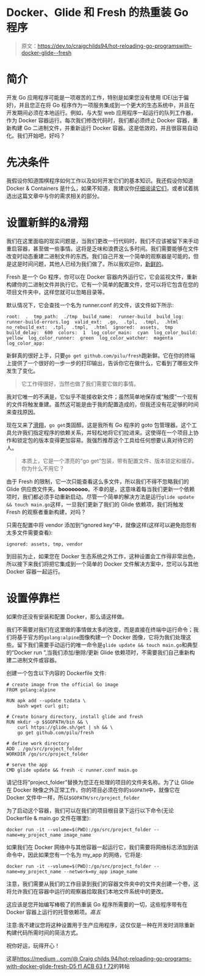 # Docker、Glide 和 Fresh 的热重装 Go 程序

> 原文：<https://dev.to/craigchilds94/hot-reloading-go-programswith-docker-glide--fresh>

# 简介

开发 Go 应用程序可能是一项艰苦的工作，特别是如果您没有使用 IDE(出于偏好)，并且您正在将 Go 程序作为一项服务集成到一个更大的生态系统中，并且在开发期间必须在本地运行。例如，与大型 web 应用程序一起运行的队列工作器，作为 Docker 容器运行。每次我们修改代码时，我们都必须终止 Docker 容器，重新构建 Go 二进制文件，并重新运行 Docker 容器。这是低效的，并且很容易自动化。我们开始吧，好吗？

# 先决条件

我假设你知道围棋程序如何工作以及如何开发它们的基本知识。我还假设你知道 Docker & Containers 是什么，如果不知道，我建议你[仔细阅读它们](https://www.docker.com/what-docker)，或者试着挑选出这篇文章中与你的需求相关的部分。

# 设置新鲜的&滑翔

我们在这里面临的现实问题是，当我们更改一行代码时，我们不应该被留下来手动重启容器，甚至做一些事情。这将是乏味和浪费这么多时间。我们需要能够在文件改变时动态重建二进制文件的东西。我们自己开发一个简单的观察器是可能的，但是这是时间问题，其他人已经为我们做了。所以我欢迎你，[新鲜的](https://medium.com/r/?url=https%3A%2F%2Fgithub.com%2Fpilu%2Ffresh)。

Fresh 是一个 Go 程序，你可以在 Docker 容器内外运行它，它会监视文件，重新构建你的二进制文件并执行它。它有一个简单的配置文件，您可以将它包含在您的项目文件夹中，这样您就可以忽略目录等。

默认情况下，它会查找一个名为 runner.conf 的文件，该文件如下所示:

```
root:  .  tmp_path:  ./tmp  build_name:  runner-build  build_log:  runner-build-errors.log  valid_ext:  .go,  .tpl,  .tmpl,  .html  no_rebuild_ext:  .tpl,  .tmpl,  .html  ignored:  assets,  tmp  build_delay:  600  colors:  1  log_color_main:  cyan  log_color_build:  yellow  log_color_runner:  green  log_color_watcher:  magenta  log_color_app: 
```

新鲜真的很好上手，只要`go get github.com/pilu/fresh`跑新鲜。它在你的终端上提供了一个很好的一步一步的打印输出，告诉你它在做什么，它看到了哪些文件发生了变化。

> 它工作得很好，当然也做了我们需要它做的事情。

我对它唯一的不满是，它似乎不能接收新文件；虽然简单地保存或“触摸”一个现有的文件将触发重建。虽然这可能是由于我的配置造成的，但我还没有花足够的时间来查找原因。

现在又来了[滑翔](https://medium.com/r/?url=https%3A%2F%2Fglide.sh%2F)，`go get`类固醇。这是我所有 Go 程序的 goto 包管理器。这个工具允许我们指定程序的依赖关系，并轻松地将它们拉进来。这使得在一个项目上协作和锁定包的版本变得更加容易。我强烈推荐这个工具给任何想要认真对待它的人。

> 本质上，它是一个漂亮的“go get”包装，带有配置文件、版本锁定和缓存。你为什么不用它？

由于 Fresh 的限制，它一次只能查看这么多文件，所以我们不得不忽略我们的 Glide 供应商文件夹。**boooooooo**。不幸的是，这意味着每当我们更新一个依赖项时，我们都必须手动重新启动。尽管一个简单的解决方法是运行`glide update && touch main.go`这样，一旦我们更新了我们的 Glide 依赖项，我们将触发 Fresh 的观察者重新构建，对吗？

只需在配置中将 vendor 添加到“ignored key”中，就像这样(这样可以避免抱怨有太多文件需要查看):

```
ignored: assets, tmp, vendor 
```

到目前为止，如果您在 Docker 生态系统之外工作，这种设置会工作得非常出色，所以接下来我们将把它集成到一个简单的 Docker 文件解决方案中，您可以与其他 Docker 容器一起运行。

# 设置停靠栏

如果你还没有安装和配置 Docker，那么请这样做。

我们不需要对我们在这里做的事情做太多的改变，而是直接在终端中运行命令；我们将基于官方的`golang:alpine`图像构建一个 Docker 图像，它将为我们处理这些。留下我们需要手动运行的唯一命令是`glide update && touch main.go`和典型的“Docker run ”,当我们添加/删除/更新 Glide 依赖项时，不需要我们自己重新构建二进制文件或容器。

创建一个包含以下内容的 Dockerfile 文件:

```
# create image from the official Go image
FROM golang:alpine

RUN apk add --update tzdata \
    bash wget curl git;

# Create binary directory, install glide and fresh
RUN mkdir -p $$GOPATH/bin && \
    curl https://glide.sh/get | sh && \
    go get github.com/pilu/fresh

# define work directory
ADD . /go/src/project_folder
WORKDIR /go/src/project_folder

# serve the app
CMD glide update && fresh -c runner.conf main.go 
```

请记住将“project_folder”替换为您正在处理的项目的文件夹名称。为了让 Glide 在 Docker 映像之外正常工作，你的项目必须在你的`$GOPATH`中，就像它在 Docker 文件中一样，所以`$GOPATH/src/project_folder`

为了启动这个容器，我们可以在我们的项目根目录下运行以下命令(无论 Dockerfile & main.go 文件在哪里):

```
docker run -it --volume=$(PWD):/go/src/project_folder --name=my_project_name image_name 
```

如果我们在 Docker 网络中与其他容器一起运行它，我们需要将网络标志添加到该命令中，因此如果您有一个名为 my_app 的网络，它将是:

```
docker run -it --volume=$(PWD):/go/src/project_folder --name=my_project_name --network=my_app image_name 
```

注意，我们需要从我们的工作目录到我们的容器文件夹中的文件夹创建一个卷，这将允许我们在容器中运行的观察器拾取我们本地文件系统中的更改。

这应该是您开始编写棒极了的热重装 Go 程序所需要的一切，这些程序带有在 Docker 容器上运行的托管依赖项。*高五*

注意:我不建议您将这种设置用于生产应用程序，这仅仅是一种在开发时消除重新构建代码所需时间的简洁方式。

祝你好运，玩得开心！

这是[https://medium . com/@ Craig childs 94/hot-reloading-go-programs-with-docker-glide-fresh-D5 f1 ACB 63 f 72](https://medium.com/@craigchilds94/hot-reloading-go-programs-with-docker-glide-fresh-d5f1acb63f72)的转帖